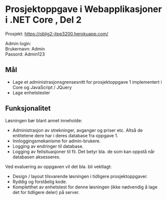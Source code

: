 # Prosjektoppgave i Webapplikasjoner i .NET Core , Del 2

Prosjekt: https://oblig2-itpe3200.herokuapp.com/

Admin login:<br>
Brukernavn: Admin<br>
Passord: Admin123

## Mål
* Lage et administrasjonsgrensesnitt for prosjektoppgave 1 implementert i Core og JavaScript / JQuery
* Lage  enhetstester

## Funksjonalitet
Løsningen bør blant annet inneholde:
* Administrasjon av strekninger,  avganger og priser  etc.  Altså de entitetene dere har i deres database fra oppgave 1.
* Innloggingsmekanisme for admin-brukere.
* Logging av endringer til database.
* Logging av feilsituasjoner til fil. Det betyr bla. de som kan oppstå når databasen aksesseres.

Ved evaluering av oppgaven vil det bla. bli vektlagt:
* Design / layout tilsvarende løsningen i tidligere prosjektoppgaver.
* Ryddig og forståelig kode.
* Kompletthet av enhetstest for denne løsningen (ikke nødvendig å lage det for tidligere deler) på server.
